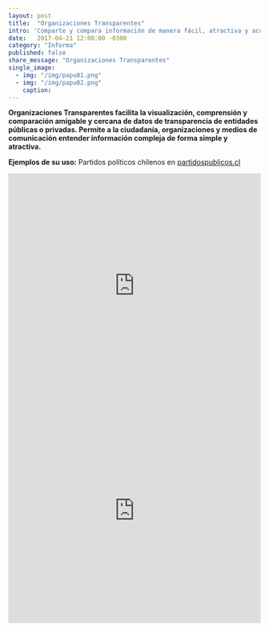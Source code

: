 ```yaml
---
layout: post
title:  "Organizaciones Transparentes"
intro: 'Comparte y compara información de manera fácil, atractiva y accesible de diferentes entidades.'
date:   2017-04-21 12:00:00 -0300
category: "Informa"
published: false
share_message: "Organizaciones Transparentes"
single_image:
  - img: "/img/papu01.png"
  - img: "/img/papu02.png"
    caption:
---
```

**Organizaciones Transparentes facilita la visualización, comprensión y comparación amigable y cercana de datos de transparencia de entidades públicas o privadas. Permite a la ciudadanía, organizaciones y medios de comunicación entender información compleja de forma simple y atractiva.**

**Ejemplos de su uso:**  Partidos políticos chilenos en [partidospublicos.cl](https://partidospublicos.cl/)

<iframe width="100%" height="450" src="https://www.youtube.com/embed/CZ-Y-1rMwBU?rel=0&amp;showinfo=0" frameborder="0" allow="autoplay; encrypted-media" allowfullscreen></iframe>

<iframe width="100%" height="450" src="https://www.youtube.com/embed/MfgPu_X4f1k?rel=0&amp;showinfo=0" frameborder="0" allow="autoplay; encrypted-media" allowfullscreen></iframe>
